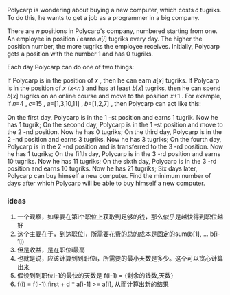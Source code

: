 Polycarp is wondering about buying a new computer, which costs 𝑐
 tugriks. To do this, he wants to get a job as a programmer in a big company.

There are 𝑛
 positions in Polycarp's company, numbered starting from one. An employee in position 𝑖
 earns 𝑎[𝑖]
 tugriks every day. The higher the position number, the more tugriks the employee receives. Initially, Polycarp gets a position with the number 1
 and has 0
 tugriks.

Each day Polycarp can do one of two things:

If Polycarp is in the position of 𝑥
, then he can earn 𝑎[𝑥]
 tugriks.
If Polycarp is in the position of 𝑥
 (𝑥<𝑛
) and has at least 𝑏[𝑥]
 tugriks, then he can spend 𝑏[𝑥]
 tugriks on an online course and move to the position 𝑥+1
.
For example, if 𝑛=4
, 𝑐=15
, 𝑎=[1,3,10,11]
, 𝑏=[1,2,7]
, then Polycarp can act like this:

On the first day, Polycarp is in the 1
-st position and earns 1
 tugrik. Now he has 1
 tugrik;
On the second day, Polycarp is in the 1
-st position and move to the 2
-nd position. Now he has 0
 tugriks;
On the third day, Polycarp is in the 2
-nd position and earns 3
 tugriks. Now he has 3
 tugriks;
On the fourth day, Polycarp is in the 2
-nd position and is transferred to the 3
-rd position. Now he has 1
 tugriks;
On the fifth day, Polycarp is in the 3
-rd position and earns 10
 tugriks. Now he has 11
 tugriks;
On the sixth day, Polycarp is in the 3
-rd position and earns 10
 tugriks. Now he has 21
 tugriks;
Six days later, Polycarp can buy himself a new computer.
Find the minimum number of days after which Polycarp will be able to buy himself a new computer.

### ideas
1. 一个观察，如果要在第i个职位上获取到足够的钱，那么似乎是越快得到职位越好
2. 这个主要在于，到达职位i，所需要花费的总的成本是固定的sum(b[1], ... b[i-1])
3. 但是收益，是在职位i最高
4. 也就是说，应该计算到到职位i，所需要的最小天数是多少。这个可以贪心计算出来
5. 假设到到职位i-1的最快的天数是 f(i-1) = {剩余的钱数,天数}
6. f(i) = f(i-1).first + d * a[i-1] >= a[i], 从而计算出新的结果